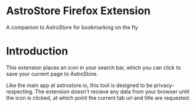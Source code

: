 # AstroStore Firefox Extension
A companion to AstroStore for bookmarking on the fly

# Introduction
This extension places an icon in your search bar, which you can click to save your current page to AstroStore. 

Like the main app at astrostore.io, this tool is designed to be privacy-respecting. The extension doesn't recieve any data from your browser until the icon is clicked, at which point the current tab url and title are requested.

